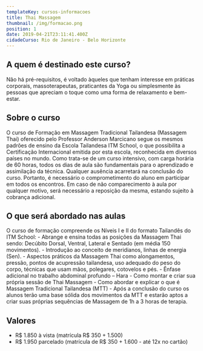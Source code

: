```yaml
---
templateKey: cursos-informacoes
title: Thai Massagem
thumbnail: /img/formacao.png
position: 1
date: 2019-04-21T23:11:41.400Z
cidadeCurso: Rio de Janeiro - Belo Horizonte
---
```

## A quem é destinado este curso?

Não há pré-requisitos, é voltado àqueles que tenham interesse em práticas corporais, massoterapeutas, praticantes da Yoga ou simplesmente às pessoas que apreciam o toque como uma forma de relaxamento e bem-estar.

## Sobre o curso

O curso de Formação em Massagem Tradicional Tailandesa (Massagem Thai) oferecido pelo Professor Anderson Marcicano segue os mesmos padrões de ensino da Escola Tailandesa ITM School, o que possibilita a Certificação Internacional emitida por esta escola, reconhecida em diversos países no mundo. Como trata-se de um curso intensivo, com carga horária de 60 horas, todos os dias de aula são fundamentais para o aprendizado e assimilação da técnica. Qualquer ausência acarretará na conclusão do curso. Portanto, é necessário o comprometimento do aluno em participar em todos os encontros. Em caso de não comparecimento à aula por qualquer motivo, será necessário a reposição da mesma, estando sujeito à cobrança adicional.

## O que será abordado nas aulas

O curso de formação compreende os Níveis I e II do formato Tailandês do ITM School: - Abrange e ensina todas as posições da Massagem Thai sendo: Decúbito Dorsal, Ventral, Lateral e Sentado (em média 150 movimentos). - Introdução ao conceito de meridianos, linhas de energia (Sen). - Aspectos práticos da Massagem Thai como alongamentos, pressão, pontos de acupressão tailandesa, uso adequado do peso do corpo, técnicas que usam mãos, polegares, cotovelos e pés. - Ênfase adicional no trabalho abdominal profundo – Hara - Como montar e criar sua própria sessão de Thai Massagem - Como abordar e explicar o que é Massagem Tradicional Tailandesa (MTT) - Após a conclusão do curso os alunos terão uma base sólida dos movimentos da MTT e estarão aptos a criar suas próprias sequências de Massagem de 1h a 3 horas de terapia.

## Valores

*    R$ 1.850 à vista (matrícula R$ 350 + 1.500)
*    R$ 1.950 parcelado (matrícula de R$ 350 + 1.600 - até 12x no cartão)
